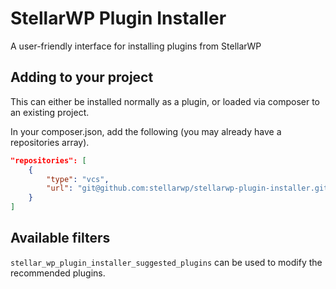# StellarWP Plugin Installer

A user-friendly interface for installing plugins from StellarWP

## Adding to your project

This can either be installed normally as a plugin, or loaded via composer to an existing project.

In your composer.json, add the following (you may already have a repositories array).
```json
"repositories": [
	{
		"type": "vcs",
		"url": "git@github.com:stellarwp/stellarwp-plugin-installer.git"
	}
]
```

## Available filters

`stellar_wp_plugin_installer_suggested_plugins` can be used to modify the recommended plugins.
